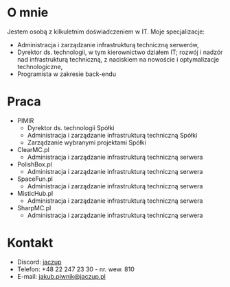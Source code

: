 # O mnie

Jestem osobą z kilkuletnim doświadczeniem w IT. 
Moje specjalizacje:
- Administracja i zarządzanie infrastrukturą techniczną serwerów,
- Dyrektor ds. technologii, w tym kierownictwo działem IT; rozwój i nadzór nad infrastrukturą techniczną, z naciskiem na nowoście i optymalizacje technologiczne, 
- Programista w zakresie back-endu

# Praca
- PIMIR
   * Dyrektor ds. technologii Spółki
   * Administracja i zarządzanie infrastrukturą techniczną Spółki
   * Zarządzanie wybranymi projektami Spółki
- ClearMC.pl
   * Administracja i zarządzanie infrastrukturą techniczną serwera
- PolishBox.pl
   * Administracja i zarządzanie infrastrukturą techniczną serwera
- SpaceFun.pl
   * Administracja i zarządzanie infrastrukturą techniczną serwera
- MisticHub.pl
   * Administracja i zarządzanie infrastrukturą techniczną serwera
- SharpMC.pl
   * Administracja i zarządzanie infrastrukturą techniczną serwera

# Kontakt
- Discord: [jaczup](https://discord.com/users/629342482588499969)
- Telefon: +48 22 247 23 30 - nr. wew. 810
- E-mail: [jakub.piwnik@jaczup.pl](mailto:jakub.piwnik@jaczup.pl)

